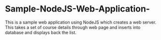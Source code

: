 # Sample-NodeJS-Web-Application-

This is a sample web application using NodeJS which creates a web server. This takes a set of course details through web page and inserts into database and displays back the list.
